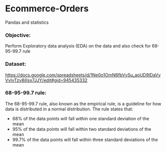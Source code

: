 # Ecommerce-Orders
Pandas and statistics


### Objective: 
Perform Exploratory data analysis (EDA) on the data and also check for 68-95-99.7 rule 

### Dataset:
https://docs.google.com/spreadsheets/d/1Ne0o1OmN6fbVySu_aoUD9lDaVyVvIvTzv8ilIsx7JJY/edit#gid=945435332

### 68-95-99.7 rule:
The 68-95-99.7 rule, also known as the empirical rule, is a guideline for how data is distributed in a normal distribution. The rule states that:
* 68% of the data points will fall within one standard deviation of the mean
* 95% of the data points will fall within two standard deviations of the mean
* 99.7% of the data points will fall within three standard deviations of the mean

